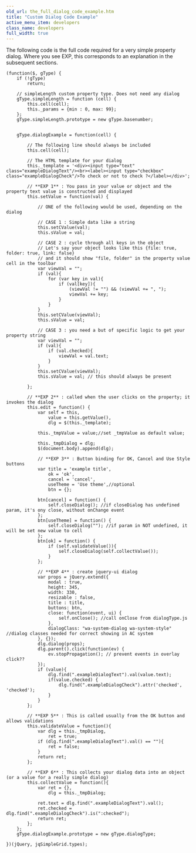 ```yaml
---
old_url: the_full_dialog_code_example.htm
title: "Custom Dialog Code Example"
active_menu_item: developers
class_name: developers
full_width: true
---
```



The following code is the full code required for a very simple property dialog. Where you see EXP, this corresponds to an explanation in the subsequent sections.

    (function($, gType) {
        if (!gType)
            return;
     
        // simpleLength custom property type. Does not need any dialog
        gType.simpleLength = function (cell) {
            this.cell(cell);
            this._params = {min : 0, max: 99};
        };
        gType.simpleLength.prototype = new gType.basenumber;
     
     
        gType.dialogExample = function(cell) {
     
            // The following line should always be included
            this.cell(cell); 
     
            // The HTML template for your dialog
            this._template = '<div><input type="text" class="exampleDialogText"/><br><label><input type="checkbox" class="exampleDialogCheck"/>To check or not to check ?</label></div>';
     
            // **EXP 1** : You pass in your value or object and the property text value is constructed and displayed
            this.setValue = function(val) {
     
                // ONE of the following would be used, depending on the dialog
     
                // CASE 1 : Simple data like a string
                this.setCValue(val); 
                this.sValue = val;
     
                // CASE 2 : cycle through all keys in the object
                // Let's say your object looks like this {file: true, folder: true, link: false}
                // and it should show "file, folder" in the property value cell in the toolbar
                var viewVal = "";
                if (val){
                    for (var key in val){
                        if (val[key]){                        
                            (viewVal != "") && (viewVal += ", ");                        
                            viewVal += key;
                        }
                    }
                }
                this.setCValue(viewVal);
                this.sValue = val;
     
                // CASE 3 : you need a but of specific logic to get your property string
                var viewVal = "";
                if (val){
                    if (val.checked){
                        viewVal = val.text;
                    }
                }
                this.setCValue(viewVal);
                this.sValue = val; // this should always be present
     
            };
     
            // **EXP 2** : called when the user clicks on the property; it invokes the dialog
            this.edit = function() {
                var self = this,
                    value = this.getValue(),
                    dlg = $(this._template);
     
                this._tmpValue = value;//set _tmpValue as default value;
     
                this._tmpDialog = dlg;
                $(document.body).append(dlg);
     
                // **EXP 3** : Button binding for OK, Cancel and Use Style buttons
                var title = 'example title',
                    ok = 'ok',
                    cancel = 'cancel',
                    useTheme = 'Use theme',//optional
                    btn = {};
     
                btn[cancel] = function() {
                    self.closeDialog(); //if closeDialog has undefined param, it's ony close, without onChange event
                };
                btn[useTheme] = function() {
                    self.closeDialog(""); //if param in NOT undefined, it will be set new value to cell
                };
                btn[ok] = function() {
                    if (self.validateValue()){
                        self.closeDialog(self.collectValue());
                    }
                };
     
                // **EXP 4** : create jquery-ui dialog
                var props = jQuery.extend({
                    modal : true,
                    height: 345,
                    width: 330,
                    resizable : false,
                    title : title,
                    buttons: btn,
                    close: function(event, ui) {
                        self.onClose(); //call onClose from dialogType.js
                    },
                    dialogClass: "wa-system-dialog wa-system-style" //dialog classes needed for correct showing in AC system
                }, {});
                dlg.dialog(props);
                dlg.parent().click(function(ev) {
                    ev.stopPropagation(); // prevent events in overlay click??
                });
                if (value){
                    dlg.find(".exampleDialogText").val(value.text);
                    if(value.checked) {
                        dlg.find(".exampleDialogCheck").attr('checked', 'checked');
                    }
                }
            };
     
            // **EXP 5** : This is called usually from the OK button and allows validations
            this.validateValue = function(){
                var dlg = this._tmpDialog,
                    ret = true;
                if (dlg.find(".exampleDialogText").val() == ""){
                    ret = false;
                }
                return ret;
            };
     
            // **EXP 6** : This collects your dialog data into an object (or a value for a really simple dialog)
            this.collectValue = function(){
                var ret = {},
                    dlg = this._tmpDialog;
     
                ret.text = dlg.find(".exampleDialogText").val();
                ret.checked = dlg.find(".exampleDialogCheck").is(":checked");
                return ret;
            };
        };
        gType.dialogExample.prototype = new gType.dialogType;
     
    })(jQuery, jqSimpleGrid.types);
